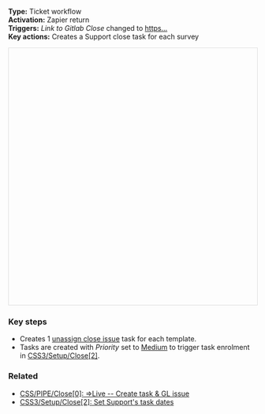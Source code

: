 **Type:** Ticket workflow  
**Activation:** Zapier return  
**Triggers:** *Link to Gitlab Close* changed to <u>https...</u>  
**Key actions:** Creates a Support close task for each survey      

<div id="viewer" style="width:100%;height:520px;border:1px solid #ddd;"></div>
<script src="https://cdn.jsdelivr.net/npm/openseadragon@4.1/build/openseadragon/openseadragon.min.js"></script>
<script>
  document.addEventListener('DOMContentLoaded', function () {
    var basePath = window.location.pathname.replace(/\/workflows\/.*/, '/');
    var imgUrl = basePath + "images/CSS-Close-1-Create-Supports-task(s).png";
    OpenSeadragon({ id: "viewer", prefixUrl: "https://cdn.jsdelivr.net/npm/openseadragon@4.1/build/openseadragon/images/", tileSources: { type: "image", url: imgUrl, buildPyramid: false }, showNavigator: true, showZoomControl: true, showHomeControl: true, showFullPageControl: false });
  });
</script>

### Key steps  
- Creates 1 <u>unassign close issue</u> task for each template.  
- Tasks are created with *Priority* set to <u>Medium</u> to trigger task enrolment in <u>CSS3/Setup/Close[2]</u>.  

### Related  
- [CSS/PIPE/Close[0]: ⇒Live -- Create task & GL issue](../workflows/CSS-PIPE-Close-0-Live--Create-task-GL-issue.md)  
- [CSS3/Setup/Close[2]: Set Support's task dates](../workflows/CSS3-Setup-Close-2-Set-Supports-task-dates(2).md)  
